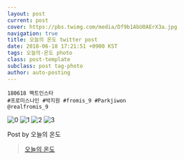 ```yaml
---
layout: post
current: post
cover: https://pbs.twimg.com/media/Df9b1AbU0AErX3a.jpg
navigation: true
title: 오늘의 온도 twitter post
date: 2018-06-18 17:21:51 +0900 KST
tags: 오늘의-온도 photo
class: post-template
subclass: post tag-photo
author: auto-posting
---
```


```  
180618 팩트인스타  
#프로미스나인 #박지원 #fromis_9 #Parkjiwon  
@realfromis_9  

```

![0](https://pbs.twimg.com/media/Df9bxuTUYAMBV7v.jpg)
![1](https://pbs.twimg.com/media/Df9byywVMAElm67.jpg)
![2](https://pbs.twimg.com/media/Df9b0CbVQAAAV8w.jpg)
![3](https://pbs.twimg.com/media/Df9b1AbU0AErX3a.jpg)


Post by 오늘의 온도

> [오늘의 온도](https://twitter.com/Temperature_98)